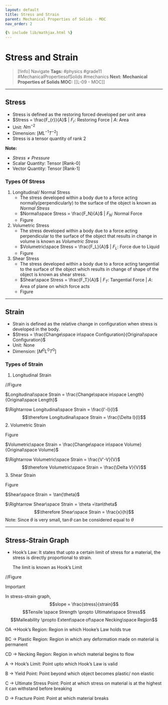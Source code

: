 ```yaml
---
layout: default
title: Stress and Strain
parent: Mechanical Properties of Solids - MOC
nav_order: 2

{% include lib/mathjax.html %}
---
```


# Stress and Strain

> [!info] Navigate
> **Tags:** #physics #grade11 #MechanicalPropertiesofSolids #mechanics
> **Next:** 
> **Mechanical Properties of Solids MOC:** [[L-09 - MOC]]

---
## Stress

- Stress is defined as the restoring forced developed per unit area
- $Stress = \frac{F_{r}}{A}$ | $F_r$: Restoring Force | $A$: Area
- Unit: $Nm^{− 2}$
- Dimension: $[ML^{-1}T^{-2}]$
- Stress is a tensor quantity of rank 2

**Note:**

- $Stress \neq Pressure$
- Scalar Quantity: Tensor [Rank-0]
- Vector Quantity: Tensor [Rank-1]

### Types Of Stress

1. Longitudinal/ Normal Stress
    - The stress developed within a body due to a force acting normally(perpendicularly) to the surface of the object is known as *Normal Stress*
    - $Normal\space Stress = \frac{F_N}{A}$ $|$ $F_N$: Normal Force
    - Figure
2. Volumetric Stress
    - The stress developed within a body due to a force acting perpendicular to the surface of the object that results in change in volume is known as *Volumetric Stress*
    - $Volumetric\space Stress = \frac{F_L}{A}$ | $F_L$: Force due to Liquid
    - Figure
3. Shear Stress
    - The stress developed within a body due to a force acting tangential to the surface of the object which results in change of shape of the object is known as shear stress.
    - $Shear\space Stress = \frac{F_T}{A}$ $|$ $F_T$: Tangential Force $|$ $A$: Area of plane on which force acts
    - Figure

---

## Strain

- Strain is defined as the relative change in configuration when stress is developed in the body.
- $Stress = \frac{Change\space in\space Configuration}{Original\space Configuration}$
- Unit: None
- Dimension: $[M^0L^0T^0]$

### Types of Strain

1. Longitudinal Strain

//Figure

$Longitudinal\space Strain = \frac{Change\space in\space Length}{Original\space Length}$

$\Rightarrow Longitudinal\space Strain = \frac{l'-l}{l}$
$$\therefore Longitudinal\space Strain = \frac{\Delta l}{l}$$
2. Volumetric Strain

Figure

$Volumetric\space Strain = \frac{Change\space in\space Volume}{Original\space Volume}$

$\Rightarrow Volumetric\space Strain = \frac{V'-V}{V}$
$$\therefore Volumetric\space Strain = \frac{\Delta V}{V}$$
3. Shear Strain

Figure

$Shear\space Strain = \tan{\theta}$

$\Rightarrow Shear\space Strain = \theta =\tan\theta$
$$\therefore Shear\space Strain = \frac{x}{h}$$
Note: Since $\theta$ is very small, $\tan{\theta}$ can be considered equal to $\theta$    

---

## Stress-Strain Graph

- Hook’s Law: It states that upto a certain limit of stress for a material, the stress is directly proportional to strain.
    
    The limit is known as Hook’s Limit
    

//Figure

> [!Important]
> In stress-strain graph, 
> $$slope = \frac{stress}{strain}$$
> $$Tensile \space Strength \propto Ultimate\space Stress$$
> $$Malleability \propto Extent\space of\space Necking\space Region$$

OA →Hook’s Region: Region in which Hooke’s Law holds true

BC → Plastic Region: Region in which any deformation made on material is permanent

CD → Necking Region: Region in which material begins to flow

A → Hook’s Limit: Point upto which Hook’s Law is valid

B → Yield Point: Point beyond which object becomes plastic/ non elastic

C → Ultimate Stress Point: Point at which stress on material is at the highest it can withstand before breaking

D → Fracture Point: Point at which material breaks